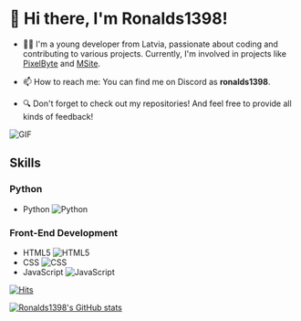 # 👋 Hi there, I'm Ronalds1398!

- 👨‍💻 I'm a young developer from Latvia, passionate about coding and contributing to various projects. Currently, I'm involved in projects like [PixelByte](https://pixelbyte.dev) and [MSite](https://msite.eu.org).

- 📫 How to reach me: You can find me on Discord as **ronalds1398**.

- 🔍 Don't forget to check out my repositories! And feel free to provide all kinds of feedback!

![GIF](https://user-images.githubusercontent.com/73097560/115834477-dbab4500-a447-11eb-908a-139a6edaec5c.gif)

## Skills

### Python
- Python
  ![Python](https://camo.githubusercontent.com/b33b61504018f44fcc8b0590875398c2612f7348ccd9443ba0e424cde21048a2/68747470733a2f2f696d672e736869656c64732e696f2f62616467652f507974686f6e2532302d2532333134333534432e7376673f7374796c653d666f722d7468652d6261646765266c6f676f3d707974686f6e266c6f676f436f6c6f723d7768697465)

### Front-End Development
- HTML5
  ![HTML5](https://camo.githubusercontent.com/980ae91897b1ccaa266ac28a72a3f7603d59b905b4f2aececd7ba8e63e65f347/68747470733a2f2f696d672e736869656c64732e696f2f62616467652f48544d4c352532302d2532334533344632362e7376673f7374796c653d666f722d7468652d6261646765266c6f676f3d68746d6c35266c6f676f436f6c6f723d7768697465)
- CSS
  ![CSS](https://camo.githubusercontent.com/321a66a07011dceb6427f80f279d9a13520ea7c4eec617c889ae1554ee94ba06/68747470733a2f2f696d672e736869656c64732e696f2f62616467652f4353532532302d2532333135373242362e7376673f7374796c653d666f722d7468652d6261646765266c6f676f3d63737333266c6f676f436f6c6f723d7768697465)
- JavaScript
  ![JavaScript](https://camo.githubusercontent.com/c986c0a6e6ed97078b7865bb7901d18e27b579d9170a44660651932469525dae/68747470733a2f2f696d672e736869656c64732e696f2f62616467652f4a6176615363726970742532302d2532334637444631452e7376673f7374796c653d666f722d7468652d6261646765266c6f676f3d6a617661736372697074266c6f676f436f6c6f723d626c61636b)

[![Hits](https://hits.sh/github.com/Ronalds13424.svg)](https://hits.sh/github.com/Ronalds13424/)


[![Ronalds1398's GitHub stats](https://github-readme-stats.vercel.app/api?username=Ronalds13424)](https://github.com/anuraghazra/github-readme-stats)
